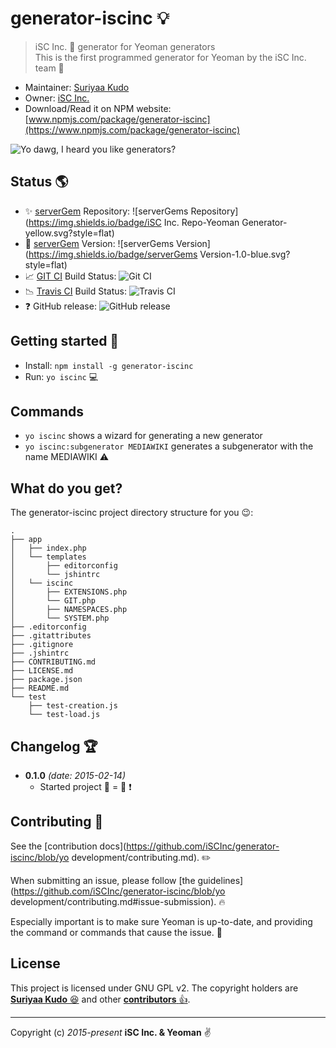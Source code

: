 # generator-iscinc :bulb:

> iSC Inc. :office: generator for Yeoman generators  
> This is the first programmed generator for Yeoman by the iSC Inc. team :couple_with_heart:

* Maintainer: [Suriyaa Kudo](https://github.com/SuriyaaKudoIsc)
* Owner: [iSC Inc.](http://inc.isc)
* Download/Read it on NPM website: [www.npmjs.com/package/generator-iscinc](https://www.npmjs.com/package/generator-iscinc)

![Yo dawg, I heard you like generators?](http://i.imgur.com/2gqiift.jpg)


## Status :earth_americas:

* :sparkles: [serverGem](https://github.com/serverGems) Repository: ![serverGems Repository](https://img.shields.io/badge/iSC Inc. Repo-Yeoman Generator-yellow.svg?style=flat)
* :beers: [serverGem](https://github.com/serverGems) Version: ![serverGems Version](https://img.shields.io/badge/serverGems Version-1.0-blue.svg?style=flat)
* :chart_with_upwards_trend: [GIT CI](https://github.com/git-ci) Build Status: ![Git CI](http://img.shields.io/badge/build-passed-green.svg?style=flat)
* :chart_with_downwards_trend: [Travis CI](https://travis-ci.org/) Build Status: ![Travis CI](http://img.shields.io/travis/iSCInc/generator-iscinc.svg?style=flat)
* :question: GitHub release: ![GitHub release](https://img.shields.io/github/release/iSCInc/generator-iscinc.svg?style=flat)

[gem]: https://servergems.org/gems/RubyGems
[travis]: http://travis-ci.org/serverGems/RubyGems

## Getting started :checkered_flag:

- Install: `npm install -g generator-iscinc`
- Run: `yo iscinc` :computer:


## Commands

* `yo iscinc` shows a wizard for generating a new generator
* `yo iscinc:subgenerator MEDIAWIKI` generates a subgenerator with the name MEDIAWIKI :warning:


## What do you get?

The generator-iscinc project directory structure for you :wink::

    .
    ├── app
    │   ├── index.php
    │   └── templates
    │       ├── editorconfig
    │       └── jshintrc
    │   └── iscinc
    │       ├── EXTENSIONS.php
    │       └── GIT.php
    │       ├── NAMESPACES.php
    │       └── SYSTEM.php
    ├── .editorconfig
    ├── .gitattributes
    ├── .gitignore
    ├── .jshintrc
    ├── CONTRIBUTING.md
    ├── LICENSE.md
    ├── package.json
    ├── README.md
    └── test
        ├── test-creation.js
        └── test-load.js


## Changelog :trophy:

* **0.1.0** *(date: 2015-02-14)*
    * Started project :birthday: = :seedling: :exclamation:


## Contributing :briefcase:

See the [contribution docs](https://github.com/iSCInc/generator-iscinc/blob/yo development/contributing.md). :pencil2:

When submitting an issue, please follow [the
guidelines](https://github.com/iSCInc/generator-iscinc/blob/yo development/contributing.md#issue-submission). :fire:

Especially important is to make sure Yeoman is up-to-date, and providing the
command or commands that cause the issue. :speech_balloon:


## License

This project is licensed under GNU GPL v2.
The copyright holders are [**Suriyaa Kudo** :laughing:](http://bit.ly/Suriyaa) and other [**contributors** :thumbsup:](https://github.com/iSCInc/generator-iscinc/graphs/contributors).


----
Copyright (c) *2015-present* **iSC Inc. & Yeoman** :v:
